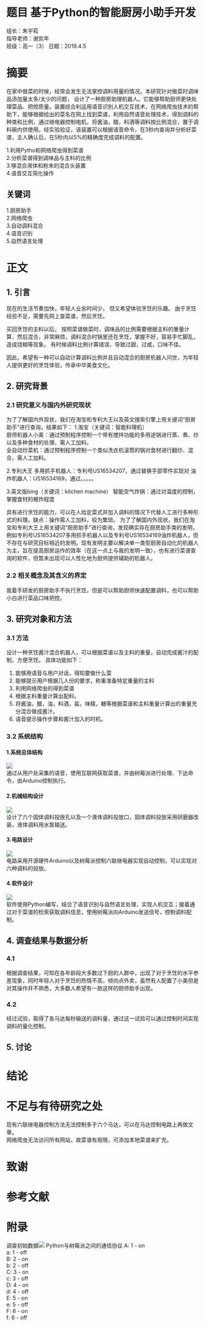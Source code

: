 # 题目  基于Python的智能厨房小助手开发
组长：朱宇菘  
指导老师：谢凯年  
班级：高一（3） 
日期：2019.4.5  

# 摘要

在家中做菜的时候，经常会发生无法掌控调料用量的情况。本研究针对做菜时调味品添加量太多/太少的问题， 设计了一种厨房助理机器人。它能够帮助厨师更快处理菜品、把控质量。装置综合利运用语音识别人机交互技术，在网络爬虫技术的帮助下，能够根据给出的菜名在网上找到菜谱，利用自然语音处理技术，得到调料的种类和比例，通过继电器控制电机，将酱油，醋，料酒等调料按比例混合，置于调料碗内供使用。经实验验证，该装置可以根据语音命令，在3秒内查询并分析好菜谱，主人确认后，在5秒内以5%的精确度完成调料的配置。

1.利用Pytho和网络爬虫得到菜谱  
2.分析菜谱得到调味品与主料的比例  
3.够混合液体和粉末的混合头装置  
4.语音交互简化操作  

## 关键词
1.厨房助手  
2.网络爬虫    
3.自动调料混合   
4.语音识别  
5.自然语言处理  

# 正文 

## 1. 引言
现在的生活节奏加快，年轻人业余时间少， 但又希望体验烹饪的乐趣。 由于烹饪经验不足，需要先网上查菜谱，然后烹饪。

买回烹饪的主料以后， 按照菜谱做菜时，调味品的比例需要根据主料的重量计算，然后混合，非常麻烦，调料混合时锅里还在烹饪，掌握不好，容易手忙脚乱，造成烧糊等现象。 有时候调料比例计算错误，导致过甜，过咸，口味不佳。 

因此，希望有一种可以自动计算调料比例并且自动混合的厨房机器人问世，为年轻人提供更好的烹饪体验，传承中华美食文化。

## 2. 研究背景

### 2.1 研究意义与国内外研究现状

为了了解国内外现状，我们在淘宝和专利大王以及英文搜索引擎上用关键词“厨房助手”进行查询，结果如下：
1.淘宝（关键词：智能料理机）  
厨师机器人小美：通过预制程序控制一个带有搅拌功能的多用途锅进行蒸、煮、炒以及多种食材的处理，需人工加料。  
全自动炒菜机：通过预制程序控制一个类似洗衣机滚筒的锅对食材进行翻炒、混合，需人工加料。


2.专利大王
多用抓手机器人：专利号US16534207，通过替换手部零件实现对
油炸机器人：US16534169，通过。。。。。

3.英文版bing（关键词：kitchen machine）
智能空气炸锅：通过对温度的控制，掌握食材的被炸程度

具有进行烹饪的能力，可以在人给定菜式并加入调料的情况下代替人工进行多种形式的料理。缺点：操作需人工加料，较为繁琐。
为了了解国内外现状，我们在淘宝和专利大王上用关键词“厨房助手”进行查询，发现确实存在厨房助手类的发明，例如专利号US16534207多用抓手机器人以及专利号US16534169油炸机器人，但不存在与研究目标相近的发明。现有发明主要以解决单一类型厨房自动化的机器人为主，旨在提高厨房运作的效率（在这一点上与我的发明一致），也有进行菜谱查询的软件，但暂未出现可以人性化地为厨师提供辅助的机器人。

### 2.2 相关概念及其含义的界定
我着手研发的厨房助手不执行烹饪，但是可以帮助厨师快速配置调料，也可以帮助小白进行菜品口味把控。

## 3. 研究对象和方法
### 3.1 方法
设计一种烹饪酱汁混合机器人，可以根据菜谱以及主料的重量，自动完成酱汁的配制，方便烹饪。
具体功能如下：
1. 能够用语音与用户对话，得知要做什么菜
2. 能够提示用户根据几人份的要求，称重准备特定重量的主料
3. 利用网络爬虫的得到菜谱
4. 根据主料重量计算出配料。
5. 将酱油，醋，油，料酒，盐，味精，糖等根据菜谱和主料重量计算出的重量充分混合做成酱汁。
6. 语音提示操作步骤和酱汁加入的时机。

### 3.2 系统结构
#### 1.系统总体结构
![](系统结构图.png)  
通过从用户处采集的语音，使用互联网获取菜谱，并由树莓派进行处理、下达命令，由Arduino控制执行。
#### 2.机械结构设计
![](机械结构设计.jpg)  
设计了六个固体调料投放孔以及一个液体调料投放口，固体调料投放采用研磨器改装，液体调料用水泵输送。
#### 3.电路设计
![](电路图.png)  
电路采用开源硬件Arduino以及树莓派控制六联继电器实现自动控制，可以实现对六种调料的投放。
#### 4.软件设计
![](项目流程图.png)  
软件使用Python编写，结合了语音识别与自然语言处理，实现人机交互；接着通过对于菜谱的检索获取调料信息，使用树莓派向Arduino发送信号，控制调料配制。

## 4. 调查结果与数据分析
### 4.1 
根据调查结果，可知在各年龄段大多数过下厨的人群中，出现了对于烹饪的水平参差现象，同时年轻人对于烹饪的热情不高，倾向点外卖，虽然有人配置了小美但是对其操作并不熟悉，大多数人希望有一款这样的厨师助手出现。
### 4.2
经过试验，取得了各马达每秒输送的调料量，通过这一试验可以通过控制时间实现调料的量化控制。
## 5. 讨论

# 结论

# 不足与有待研究之处
现有六联继电器控制方法无法控制多于六个马达，可以在马达控制电路上再做文章。  
网络爬虫无法访问所有网站，故菜谱有局限，可添加本地菜谱来扩充。

# 致谢

# 参考文献

# 附录
调查初始数据![](Screenshot_20200405_102723_com.tencent.mm.jpg)
Python与树莓派之间的通信协议
A: 1 - on  
a: 1 - off  
B: 2 - on  
b: 2 - off  
C: 3 - on  
c: 3 - off  
D: 4 - on  
d: 4 - off  
E: 5 - on  
e: 5 - off  
F: 6 - on  
f: 6 - off  

